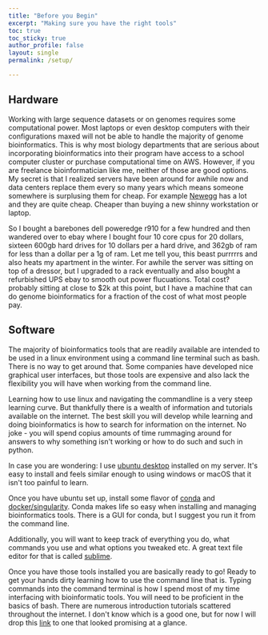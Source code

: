 ```yaml
---
title: "Before you Begin"
excerpt: "Making sure you have the right tools"
toc: true
toc_sticky: true
author_profile: false
layout: single
permalink: /setup/

---
```


## Hardware

Working with large sequence datasets or on genomes requires some computational power. Most laptops or even desktop computers with their configurations maxed will not be able to handle the majority of genome bioinformatics. This is why most biology departments that are serious about incorporating bioinformatics into their program have access to a school computer cluster or purchase computational time on AWS. However, if you are freelance bioinformatician like me, neither of those are good options. My secret is that I realized servers have been around for awhile now and data centers replace them every so many years which means someone somewhere is surplusing them for cheap. For example [Newegg](https://www.newegg.com/p/pl?N=100852105%204016%20600031341) has a lot and they are quite cheap. Cheaper than buying a new shinny workstation or laptop. 

So I bought a barebones dell poweredge r910 for a few hundred and then wandered over to ebay where I bought four 10 core cpus for 20 dollars, sixteen 600gb hard drives for 10 dollars per a hard drive, and 362gb of ram for less than a dollar per a 1g of ram. Let me tell you, this beast purrrrrs and also heats my apartment in the winter. For awhile the server was sitting on top of a dressor, but I upgraded to a rack eventually and also bought a refurbished UPS ebay to smooth out power flucuations. Total cost? probably sitting at close to $2k at this point, but I have a machine that can do genome bioinformatics for a fraction of the cost of what most people pay.  

## Software

The majority of bioinformatics tools that are readily available are intended to be used in a linux environment using a command line terminal such as bash. There is no way to get around that. Some companies have developed nice graphical user interfaces, but those tools are expensive and also lack the flexibility you will have when working from the command line.

Learning how to use linux and navigating the commandline is a very steep learning curve. But thankfully there is a wealth of information and tutorials available on the internet. The best skill you will develop while learning and doing bioinformatics is how to search for information on the internet. No joke - you will spend copius amounts of time rummaging around for answers to why something isn't working or how to do such and such in python.

In case you are wondering: I use [ubuntu desktop](https://ubuntu.com/download/desktop) installed on my server. It's easy to install and feels similar enough to using windows or macOS that it isn't too painful to learn. 

Once you have ubuntu set up, install some flavor of [conda](https://www.anaconda.com/) and [docker/singularity](https://www.docker.com/). Conda makes life so easy when installing and managing bioinformatics tools. There is a GUI for conda, but I suggest you run it from the command line. 

Additionally, you will want to keep track of everything you do, what commands you use and what options you tweaked etc. A great text file editor for that is called [sublime](https://www.sublimetext.com/). 

Once you have those tools installed you are basically ready to go! Ready to get your hands dirty learning how to use the command line that is. Typing commands into the command terminal is how I spend most of my time interfacing with bioinformatic tools. You will need to be proficient in the basics of bash. There are numerous introduction tutorials scattered throughout the internet. I don't know which is a good one, but for now I will drop this [link](https://www.javatpoint.com/bash-introduction) to one that looked promising at a glance. 